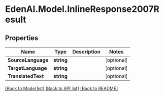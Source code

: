 # EdenAI.Model.InlineResponse2007Result
## Properties

Name | Type | Description | Notes
------------ | ------------- | ------------- | -------------
**SourceLanguage** | **string** |  | [optional] 
**TargetLanguage** | **string** |  | [optional] 
**TranslatedText** | **string** |  | [optional] 

[[Back to Model list]](../README.md#documentation-for-models) [[Back to API list]](../README.md#documentation-for-api-endpoints) [[Back to README]](../README.md)

